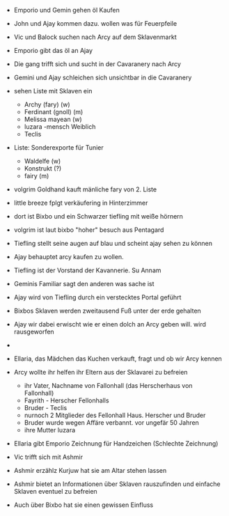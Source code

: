 - Emporio und Gemin gehen öl Kaufen
- John und Ajay kommen dazu. wollen was für Feuerpfeile
- Vic und Balock suchen nach Arcy auf dem Sklavenmarkt
- Emporio gibt das öl an Ajay
- Die gang trifft sich und sucht in der Cavaranery nach Arcy
- Gemini und Ajay schleichen sich unsichtbar in die Cavaranery
- sehen Liste mit Sklaven ein 
	- Archy (fary) (w)
	- Ferdinant (gnoll) (m)
	- Melissa mayean (w)
	- luzara -mensch Weiblich
	- Teclis

- Liste: Sonderexporte für Tunier
	- Waldelfe (w)
	- Konstrukt (?)
	- fairy (m)

- volgrim Goldhand kauft mänliche fary von 2. Liste
- little breeze fplgt verkäufering in Hinterzimmer
- dort ist Bixbo und ein Schwarzer tiefling mit weiße hörnern
- volgrim ist laut bixbo "hoher" besuch aus Pentagard
- Tiefling stellt seine augen auf blau und scheint ajay sehen zu können
- Ajay behauptet arcy kaufen zu wollen.
- Tiefling ist der Vorstand der Kavannerie. Su Annam
- Geminis Familiar sagt den anderen was sache ist
- Ajay wird von Tiefling durch ein verstecktes Portal geführt
- Bixbos Sklaven werden zweitausend Fuß unter der erde gehalten
- Ajay wir dabei erwischt wie er einen dolch an Arcy geben will. wird rausgeworfen
- 
- Ellaria, das Mädchen das Kuchen verkauft, fragt und ob wir Arcy kennen
- Arcy wollte ihr helfen ihr Eltern aus der Sklavarei zu befreien
	- ihr Vater, Nachname von Fallonhall (das Herscherhaus von Fallonhall)
	- Fayrith - Herscher Fellonhalls
	- Bruder - Teclis
	- nurnoch 2 Mitglieder des Fellonhall Haus. Herscher und Bruder
	- Bruder wurde wegen Affäre verbannt. vor ungefär 50 Jahren
	- ihre Mutter luzara

- Ellaria gibt Emporio Zeichnung für Handzeichen (Schlechte Zeichnung)

- Vic trifft sich mit Ashmir
- Ashmir erzählz Kurjuw hat sie am Altar stehen lassen
- Ashmir bietet an Informationen über Sklaven rauszufinden und einfache Sklaven eventuel zu befreien
- Auch über Bixbo hat sie einen gewissen Einfluss
